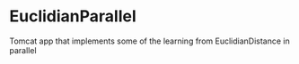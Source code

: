 # EuclidianParallel
Tomcat app that implements some of the learning from EuclidianDistance in parallel
